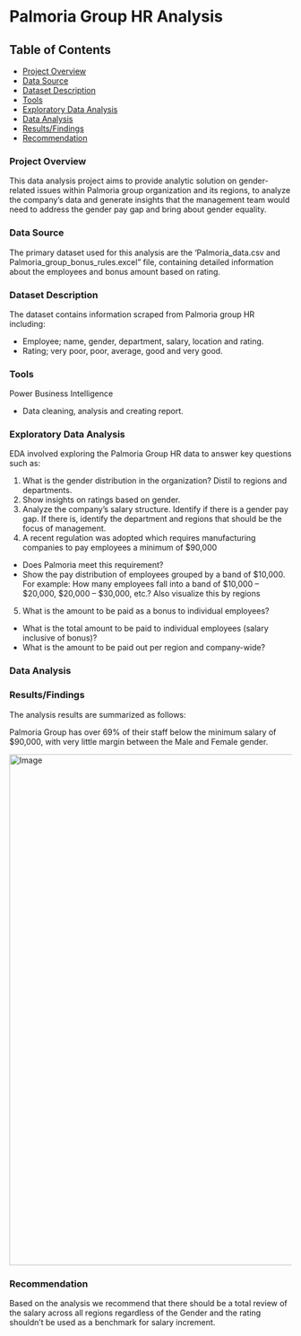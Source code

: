 # Palmoria Group HR Analysis 

## Table of Contents
-	[Project Overview](#Product-Overview)
-	[Data Source](#Data-Source)
-	[Dataset Description](#Dataset-Description)
-	[Tools](#Tools)
-	[Exploratory Data Analysis](#Exploratory-Data-Analysis)
-	[Data Analysis]( #Data-Analysis)
-	[Results/Findings](#Results/Findings)
-	[Recommendation](#Recommendation)
  
### Project Overview
This data analysis project aims to provide analytic solution on gender-related issues within Palmoria group organization and its regions, to analyze the company’s data and generate insights that the management team would need to address the gender pay gap and bring about gender equality.

### Data Source
The primary dataset used for this analysis are the ‘Palmoria_data.csv and Palmoria_group_bonus_rules.excel” file, containing detailed information about the employees and bonus amount based on rating.

### Dataset Description
The dataset contains information scraped from Palmoria group HR including: 
- Employee; name, gender, department, salary, location and rating.
- Rating; very poor, poor, average, good and very good.

### Tools
Power Business Intelligence
- Data cleaning, analysis and creating report.

### Exploratory Data Analysis
EDA involved exploring the Palmoria Group HR data to answer key questions such as:
1.	What is the gender distribution in the organization? Distil to regions and departments.
2.	Show insights on ratings based on gender.
3.	Analyze the company’s salary structure. Identify if there is a gender pay gap. If there is, identify the department and regions that should be the focus of management. 
4.	A recent regulation was adopted which requires manufacturing companies to pay employees a minimum of $90,000
-	Does Palmoria meet this requirement? 
-	Show the pay distribution of employees grouped by a band of $10,000. For example: How many employees fall into a band of $10,000 – $20,000, $20,000 – $30,000, etc.? Also visualize this by regions 
5.	What is the amount to be paid as a bonus to individual employees? 
-	What is the total amount to be paid to individual employees (salary inclusive of bonus)?
-	What is the amount to be paid out per region and company-wide?
  
### Data Analysis

### Results/Findings
The analysis results are summarized as follows:

Palmoria Group has over 69% of their staff below the minimum salary of $90,000, with very little margin between the Male and Female gender.

<img width="910" alt="Image" src="https://github.com/user-attachments/assets/3dbe727c-9949-44cc-8f6f-dfb215418369" />

### Recommendation
Based on the analysis we recommend that there should be a total review of the salary across all regions regardless of the Gender and the rating shouldn’t be used as a benchmark for salary increment.
